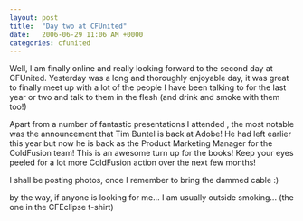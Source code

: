 ```yaml
---
layout: post
title:  "Day two at CFUnited"
date:   2006-06-29 11:06 AM +0000
categories: cfunited
---
```

Well, I am finally online and really looking forward to the second day at CFUnited. Yesterday was a long and thoroughly enjoyable day, it was great to finally meet up with a lot of the people I have been talking to for the last year or two and talk to them in the flesh (and drink and smoke with them too!)

Apart from a number of fantastic presentations I attended , the most notable was the announcement that Tim Buntel is back at Adobe! He had left earlier this year but now he is back as the Product Marketing Manager for the ColdFusion team! This is an awesome turn up for the books! Keep your eyes peeled for a lot more ColdFusion action over the next few months!

I shall be posting photos, once I remember to bring the dammed cable :)

by the way, if anyone is looking for me... I am usually outside smoking... (the one in the CFEclipse t-shirt)